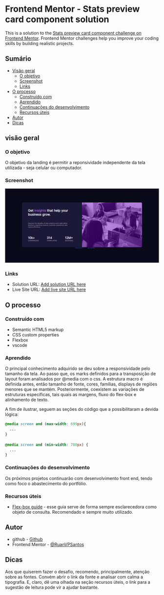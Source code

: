# Frontend Mentor - Stats preview card component solution

This is a solution to the [Stats preview card component challenge on Frontend Mentor](https://www.frontendmentor.io/challenges/stats-preview-card-component-8JqbgoU62). Frontend Mentor challenges help you improve your coding skills by building realistic projects. 

## Sumário

- [Visão geral](#visão-geral)
  - [O objetivo](#O-objetivo)
  - [Screenshot](#screenshot)
  - [Links](#links)
- [O processo](#O-processo)
  - [Construído com](#Construído-com)
  - [Aprendido](#Aprendido)
  - [Continuações do desenvolvimento](#Continuações-do-desenvolvimento)
  - [Recursos úteis](#Recursos-úteis)
- [Autor](#Autor)
- [Dicas](#Dicas)


## visão geral

### O objetivo

O objetivo da landing é permitir a reponsividade independente da tela utilizada - seja celular ou computador.

### Screenshot

![](screenshot.png)


### Links

- Solution URL: [Add solution URL here](https://your-solution-url.com)
- Live Site URL: [Add live site URL here](https://your-live-site-url.com)

## O processo

### Construído com

- Semantic HTML5 markup
- CSS custom properties
- Flexbox
- vscode

### Aprendido

O principal conhecimento adquirido se deu sobre a responsividade pelo tamanho da tela. Ao passo que, os marks definidos para a transposição de layout foram analisados por @media com o css. A estrutura macro é definida antes, então tamanho de fonte, cores, famílias, displays de regiões menores que se mantém.
Posteriormente, coexistem as variações de estruturas específicas, tais quais as margens, fluxo do flex-box e alinhamento de texto.

A fim de ilustrar, seguem as seções do código que a possibilitaram a devida lógica:

```css
@media screen and (max-width: 699px){
  ...
}

@media screen and (min-width: 700px) {
  ...
}
```

### Continuações do desenvolvimento

Os próximos projetos continuarão com desenvolvimento front end, tendo como foco o abastecimento do portfólio. 

### Recursos úteis

- [Flex-box guide](https://css-tricks.com/snippets/css/a-guide-to-flexbox/) - esse guia serve de forma sempre esclarecedora como objeto de consulta. Recomendado e sempre muito utilizado.

## Autor

- github - [Github](https://github.com/RuanVPSantos)
- Frontend Mentor - [@RuanVPSantos](https://www.frontendmentor.io/profile/RuanVPSantos)

## Dicas

Aos que quiserem fazer o desafio, recomendo, principalmente, atenção sobre as fontes. Convém abrir o link da fonte e analisar com calma a tipografia. E, claro, dê uma olhada na seção recursos úteis, o link para a sugestão de leitura pode vir a ajudar bastante. 